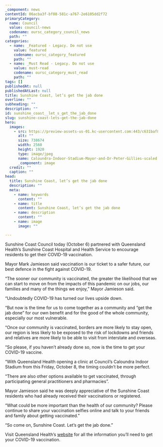 ```yaml
---
_component: news
contentId: 06acba3f-bf08-581c-a767-2e6105dd2f72
primaryCategory:
  name: Council
  value: council-news
  codename: oursc_category_council_news
  path: ""
categories:
  - name: _Featured - Legacy. Do not use
    value: featured
    codename: oursc_category_featured
    path: ""
  - name: _Must Read - Legacy. Do not use
    value: must-read
    codename: oursc_category_must_read
    path: ""
tags: []
publishedAt: null
publishedAtLast: null
title: Sunshine Coast, let’s get the jab done
overline: ""
subheading: ""
description: ""
id: sunshine_coast__let_s_get_the_jab_done
slug: sunshine-coast-lets-get-the-jab-done
hero:
  images:
    - src: https://preview-assets-us-01.kc-usercontent.com:443/c631baf8-1b46-001f-580c-d0001b68b4a8/f9b12f6f-0324-4629-833f-4427909c0521/Caloundra-Indoor-Stadium-Mayor-and-Dr-Peter-Gillies-scaled.jpg
      alt: ""
      size: 738674
      width: 2560
      height: 1920
      type: image/jpeg
      name: Caloundra-Indoor-Stadium-Mayor-and-Dr-Peter-Gillies-scaled.jpg
      _component: image
  credit: ""
  caption: ""
head:
  title: Sunshine Coast, let’s get the jab done
  description: ""
  meta:
    - name: keywords
      content: ""
    - name: title
      content: Sunshine Coast, let’s get the jab done
    - name: description
      content: ""
    - name: image
      image: ""

---
```

Sunshine Coast Council today (October 6) partnered with Queensland Health’s Sunshine Coast Hospital and Health Service to encourage residents to get their COVID-19 vaccination.

Mayor Mark Jamieson said vaccination is our ticket to a safer future, our best defence in the fight against COVID-19.

“The sooner our community is vaccinated, the greater the likelihood that we can start to move on from the impacts of this pandemic on our jobs, our families and many of the things we enjoy,” Mayor Jamieson said.

“Undoubtedly COVID-19 has turned our lives upside down.

“But now is the time for us to come together as a community and “get the jab done” for our own benefit and for the good of the whole community, especially our most vulnerable.

“Once our community is vaccinated, borders are more likely to stay open, our region is less likely to be exposed to the risk of lockdowns and friends and relatives are more likely to be able to visit from interstate and overseas.

“So please, if you haven’t already done so, now is the time to get your COVID-19 vaccine.

“With Queensland Health opening a clinic at Council’s Caloundra Indoor Stadium from this Friday, October 8, the timing couldn’t be more perfect.

“There are also other options available to get vaccinated, through participating general practitioners and pharmacies”.

Mayor Jamieson said he was deeply appreciative of the Sunshine Coast residents who had already received their vaccinations or registered.

“What could be more important than the health of our community? Please continue to share your vaccination selfies online and talk to your friends and family about getting vaccinated.”

“So come on, Sunshine Coast. Let’s get the jab done.”

Visit Queensland Health’s [website](https://protect-au.mimecast.com/s/cUufCoV1mECX5k2gH1CZ46?domain=qld.gov.au)
&#x20;for all the information you’ll need to get your COVID-19 vaccination.
